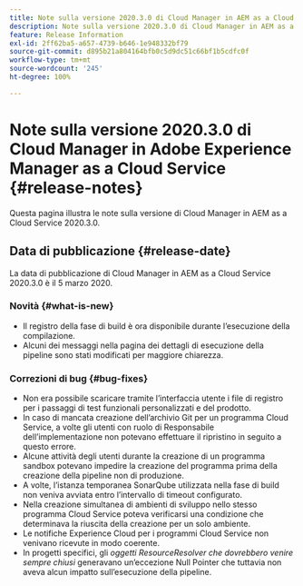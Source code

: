 ```yaml
---
title: Note sulla versione 2020.3.0 di Cloud Manager in AEM as a Cloud Service
description: Note sulla versione 2020.3.0 di Cloud Manager in AEM as a Cloud Service
feature: Release Information
exl-id: 2ff62ba5-a657-4739-b646-1e948332bf79
source-git-commit: d895b21a804164bfb0c5d9dc51c66bf1b5cdfc0f
workflow-type: tm+mt
source-wordcount: '245'
ht-degree: 100%

---
```


# Note sulla versione 2020.3.0 di Cloud Manager in Adobe Experience Manager as a Cloud Service {#release-notes}

Questa pagina illustra le note sulla versione di Cloud Manager in AEM as a Cloud Service 2020.3.0.

## Data di pubblicazione {#release-date}

La data di pubblicazione di Cloud Manager in AEM as a Cloud Service 2020.3.0 è il 5 marzo 2020.

### Novità {#what-is-new}

* Il registro della fase di build è ora disponibile durante l’esecuzione della compilazione.
* Alcuni dei messaggi nella pagina dei dettagli di esecuzione della pipeline sono stati modificati per maggiore chiarezza.

### Correzioni di bug  {#bug-fixes}

* Non era possibile scaricare tramite l’interfaccia utente i file di registro per i passaggi di test funzionali personalizzati e del prodotto.
* In caso di mancata creazione dell’archivio Git per un programma Cloud Service, a volte gli utenti con ruolo di Responsabile dell’implementazione non potevano effettuare il ripristino in seguito a questo errore.
* Alcune attività degli utenti durante la creazione di un programma sandbox potevano impedire la creazione del programma prima della creazione della pipeline non di produzione.
* A volte, l’istanza temporanea SonarQube utilizzata nella fase di build non veniva avviata entro l’intervallo di timeout configurato.
* Nella creazione simultanea di ambienti di sviluppo nello stesso programma Cloud Service poteva verificarsi una condizione che determinava la riuscita della creazione per un solo ambiente.
* Le notifiche Experience Cloud per i programmi Cloud Service non venivano ricevute in modo coerente.
* In progetti specifici, gli *oggetti ResourceResolver che dovrebbero venire sempre chiusi* generavano un’eccezione Null Pointer che tuttavia non aveva alcun impatto sull’esecuzione della pipeline.
